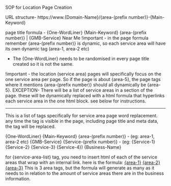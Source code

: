 SOP for Location Page Creation

URL structure- https://www.{Domain-Name}/{area-(prefix number)}-{Main-Keyword}

page title formula - {One-WordLiner} {Main-Keyword} {area-(prefix number)} | {GMB-Service} Near Me
!important - in the page formula remember {area-(prefix number)} is dynamic, so each service area will have its own dynamic tag (area-1, area-2 etc)
- The {One-WordLiner} needs to be randomised in every page title created so it is not the same.

!important - the location (service area) pages will specifically focus on the one service area per page. So if the page is about {area-5}, the page tags where it mentions {area-(prefix number)} should all dynamically be {area-5}. EXCEPTION- There will be a list of service areas in a section of the page. these will be dynamically replaced with a html formula that hyperlinks each service area in the one html block. see below for instructions.

-----------------

This is a list of tags specifically for service area page word replacement. any time the tag is visible in the page, including page title and meta data, the tag will be replaced.

{One-WordLiner}
{Main-Keyword}
{area-(prefix number)} - (eg: area-1, area-2 etc)
{GMB-Service}
{Service-(prefix number)} - (eg: {Service-1} {Service-2} {Service-3} {Service-4})
{Business-Name}



for {service-area-list} tag, you need to insert html of each of the service areas that wrap with an internal link. here is the formula: 
<a href="https://www.{Domain-Name}/{area-1}-{Main-Keyword}">{area-1}</a>
<a href="https://www.{Domain-Name}/{area-2}-{Main-Keyword}">{area-2}</a>
<a href="https://www.{Domain-Name}/{area-3}-{Main-Keyword}">{area-3}</a>
This is 3 area tags, but the formula will generate as many as it needs to in relation to the amount of service areas there are in the business information.
